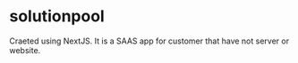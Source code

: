# solutionpool
Craeted using NextJS. It is a SAAS app for customer that have not server or website.
